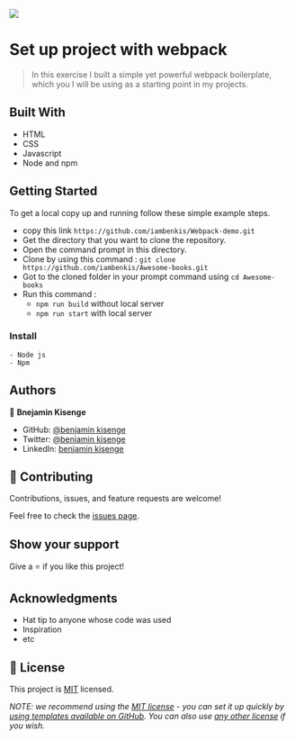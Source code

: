 ![](https://img.shields.io/badge/Microverse-blueviolet)

# Set up project with webpack

> In this exercise I built a simple yet powerful webpack boilerplate, which you I will be using as a starting point in my projects. 


## Built With

* HTML
* CSS
* Javascript
* Node and npm
 
## Getting Started

To get a local copy up and running follow these simple example steps.
* copy this link ```https://github.com/iambenkis/Webpack-demo.git```
* Get the directory that you want to clone the repository.
* Open the command prompt in this directory.
* Clone by using this command : ```git clone https://github.com/iambenkis/Awesome-books.git```
* Got to the cloned folder in your prompt command using ```cd Awesome-books```
* Run this command :
    - ```npm run build``` without local server 
    - ```npm run start``` with local server

### Install
    - Node js
    - Npm

## Authors

👤 **Bnejamin Kisenge**

* GitHub: [@benjamin kisenge](https://github.com/iambenkis)
* Twitter: [@benjamin kisenge](https://twitter.com/iambenkis)
* LinkedIn: [benjamin kisenge](https://www.linkedin.com/in/ben-kisenge/)

## 🤝 Contributing

Contributions, issues, and feature requests are welcome!

Feel free to check the [issues page](../../issues/).

## Show your support

Give a ⭐️ if you like this project!

## Acknowledgments

- Hat tip to anyone whose code was used
- Inspiration
- etc

## 📝 License

This project is [MIT](./LICENSE) licensed.

_NOTE: we recommend using the [MIT license](https://choosealicense.com/licenses/mit/) - you can set it up quickly by [using templates available on GitHub](https://docs.github.com/en/communities/setting-up-your-project-for-healthy-contributions/adding-a-license-to-a-repository). You can also use [any other license](https://choosealicense.com/licenses/) if you wish._
